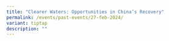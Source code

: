 ```yaml
---
title: "Clearer Waters: Opportunities in China’s Recovery"
permalink: /events/past-events/27-feb-2024/
variant: tiptap
description: ""
---
```

